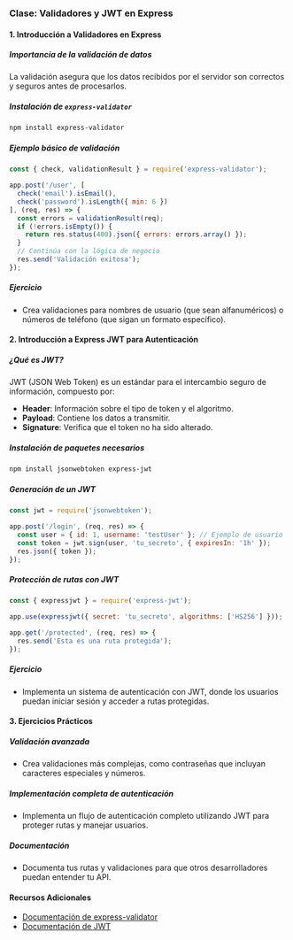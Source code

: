 ### Clase: Validadores y JWT en Express

#### 1. Introducción a Validadores en Express

##### Importancia de la validación de datos
La validación asegura que los datos recibidos por el servidor son correctos y seguros antes de procesarlos.

##### Instalación de `express-validator`
```bash
npm install express-validator
```

##### Ejemplo básico de validación
```javascript
const { check, validationResult } = require('express-validator');

app.post('/user', [
  check('email').isEmail(),
  check('password').isLength({ min: 6 })
], (req, res) => {
  const errors = validationResult(req);
  if (!errors.isEmpty()) {
    return res.status(400).json({ errors: errors.array() });
  }
  // Continúa con la lógica de negocio
  res.send('Validación exitosa');
});
```

##### Ejercicio
- Crea validaciones para nombres de usuario (que sean alfanuméricos) o números de teléfono (que sigan un formato específico).

#### 2. Introducción a Express JWT para Autenticación

##### ¿Qué es JWT?
JWT (JSON Web Token) es un estándar para el intercambio seguro de información, compuesto por:
- **Header**: Información sobre el tipo de token y el algoritmo.
- **Payload**: Contiene los datos a transmitir.
- **Signature**: Verifica que el token no ha sido alterado.

##### Instalación de paquetes necesarios
```bash
npm install jsonwebtoken express-jwt
```

##### Generación de un JWT
```javascript
const jwt = require('jsonwebtoken');

app.post('/login', (req, res) => {
  const user = { id: 1, username: 'testUser' }; // Ejemplo de usuario
  const token = jwt.sign(user, 'tu_secreto', { expiresIn: '1h' });
  res.json({ token });
});
```

##### Protección de rutas con JWT
```javascript
const { expressjwt } = require('express-jwt');

app.use(expressjwt({ secret: 'tu_secreto', algorithms: ['HS256'] }));

app.get('/protected', (req, res) => {
  res.send('Esta es una ruta protegida');
});
```

##### Ejercicio
- Implementa un sistema de autenticación con JWT, donde los usuarios puedan iniciar sesión y acceder a rutas protegidas.

#### 3. Ejercicios Prácticos

##### Validación avanzada
- Crea validaciones más complejas, como contraseñas que incluyan caracteres especiales y números.

##### Implementación completa de autenticación
- Implementa un flujo de autenticación completo utilizando JWT para proteger rutas y manejar usuarios.

##### Documentación
- Documenta tus rutas y validaciones para que otros desarrolladores puedan entender tu API.

#### Recursos Adicionales
- [Documentación de express-validator](https://express-validator.github.io/docs/)
- [Documentación de JWT](https://jwt.io/introduction/)

